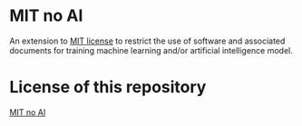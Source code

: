 # MIT no AI

An extension to [MIT license](https://opensource.org/licenses/MIT) to restrict the use of software and associated documents for training machine learning and/or artificial intelligence model.

# License of this repository
[ MIT no AI](./LICENSE.md)
